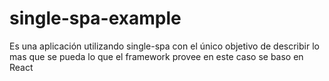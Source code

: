 # single-spa-example

Es una aplicación utilizando single-spa con el único objetivo de describir lo mas que se pueda lo que el framework provee en este caso se baso en React
